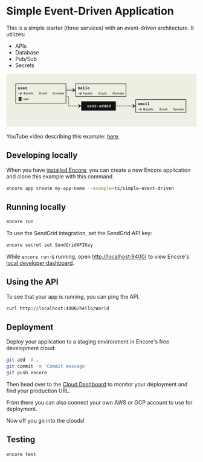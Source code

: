 # Simple Event-Driven Application

This is a simple starter (three services) with an event-driven architecture. It utilizes: 
* APIs
* Database
* Pub/Sub
* Secrets

![Architecture](encore-flow.png)

YouTube video describing this example: [here](https://www.youtube.com/watch?v=vvqTGfoXVsw).

## Developing locally

When you have [installed Encore](https://encore.dev/docs/install), you can create a new Encore application and clone this example with this command.

```bash
encore app create my-app-name --example=ts/simple-event-driven
```

## Running locally
```bash
encore run
```

To use the SendGrid integration, set the SendGrid API key:
```bash
encore secret set SendGridAPIKey
```

While `encore run` is running, open <http://localhost:9400/> to view Encore's [local developer dashboard](https://encore.dev/docs/observability/dev-dash).

## Using the API

To see that your app is running, you can ping the API.

```bash
curl http://localhost:4000/hello/World
```

## Deployment

Deploy your application to a staging environment in Encore's free development cloud:

```bash
git add -A .
git commit -m 'Commit message'
git push encore
```

Then head over to the [Cloud Dashboard](https://app.encore.dev) to monitor your deployment and find your production URL.

From there you can also connect your own AWS or GCP account to use for deployment.

Now off you go into the clouds!

## Testing

```bash
encore test
```
